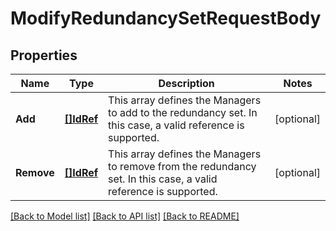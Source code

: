 # ModifyRedundancySetRequestBody

## Properties
Name | Type | Description | Notes
------------ | ------------- | ------------- | -------------
**Add** | [**[]IdRef**](idRef.md) | This array defines the Managers to add to the redundancy set.  In this case, a valid reference is supported. | [optional] 
**Remove** | [**[]IdRef**](idRef.md) | This array defines the Managers to remove from the redundancy set.  In this case, a valid reference is supported. | [optional] 

[[Back to Model list]](../README.md#documentation-for-models) [[Back to API list]](../README.md#documentation-for-api-endpoints) [[Back to README]](../README.md)


